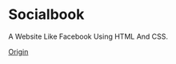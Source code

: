 # Socialbook

A Website Like Facebook Using HTML And CSS.

[Origin](https://www.youtube.com/watch?v=NljIHlZRTTE&t=16s)
